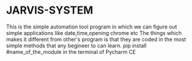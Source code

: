 # JARVIS-SYSTEM
This is the simple automation tool program in which we can figure out simple applications like date,time,opening chrome etc
The things which makes it different from other's program is that they are coded in the most simple methods that any begineer to can learn.
pip install #name_of_the_module in the terminal of Pycharm CE
